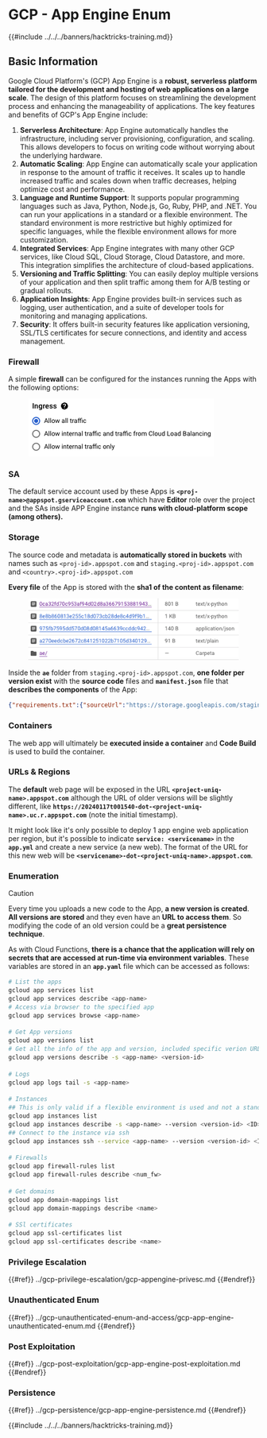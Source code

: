 # GCP - App Engine Enum

{{#include ../../../banners/hacktricks-training.md}}

## Basic Information <a href="#reviewing-app-engine-configurations" id="reviewing-app-engine-configurations"></a>

Google Cloud Platform's (GCP) App Engine is a **robust, serverless platform tailored for the development and hosting of web applications on a large scale**. The design of this platform focuses on streamlining the development process and enhancing the manageability of applications. The key features and benefits of GCP's App Engine include:

1. **Serverless Architecture**: App Engine automatically handles the infrastructure, including server provisioning, configuration, and scaling. This allows developers to focus on writing code without worrying about the underlying hardware.
2. **Automatic Scaling**: App Engine can automatically scale your application in response to the amount of traffic it receives. It scales up to handle increased traffic and scales down when traffic decreases, helping optimize cost and performance.
3. **Language and Runtime Support**: It supports popular programming languages such as Java, Python, Node.js, Go, Ruby, PHP, and .NET. You can run your applications in a standard or a flexible environment. The standard environment is more restrictive but highly optimized for specific languages, while the flexible environment allows for more customization.
4. **Integrated Services**: App Engine integrates with many other GCP services, like Cloud SQL, Cloud Storage, Cloud Datastore, and more. This integration simplifies the architecture of cloud-based applications.
5. **Versioning and Traffic Splitting**: You can easily deploy multiple versions of your application and then split traffic among them for A/B testing or gradual rollouts.
6. **Application Insights**: App Engine provides built-in services such as logging, user authentication, and a suite of developer tools for monitoring and managing applications.
7. **Security**: It offers built-in security features like application versioning, SSL/TLS certificates for secure connections, and identity and access management.

### Firewall

A simple **firewall** can be configured for the instances running the Apps with the following options:

<figure><img src="../../../images/image (246).png" alt=""><figcaption></figcaption></figure>

### SA

The default service account used by these Apps is **`<proj-name>@appspot.gserviceaccount.com`** which have **Editor** role over the project and the SAs inside APP Engine instance **runs with cloud-platform scope (among others).**

### Storage

The source code and metadata is **automatically stored in buckets** with names such as `<proj-id>.appspot.com` and `staging.<proj-id>.appspot.com` and `<country>.<proj-id>.appspot.com`

**Every file** of the App is stored with the **sha1 of the content as filename**:

<figure><img src="../../../images/image (82).png" alt=""><figcaption></figcaption></figure>

Inside the **`ae`** folder from `staging.<proj-id>.appspot.com`, **one folder per version exist** with the **source code** files and **`manifest.json`** file that **describes the components** of the App:

```json
{"requirements.txt":{"sourceUrl":"https://storage.googleapis.com/staging.onboarding-host-98efbf97812843.appspot.com/a270eedcbe2672c841251022b7105d340129d108","sha1Sum":"a270eedc_be2672c8_41251022_b7105d34_0129d108"},"main_test.py":{"sourceUrl":"https://storage.googleapis.com/staging.onboarding-host-98efbf97812843.appspot.com/0ca32fd70c953af94d02d8a36679153881943f32","sha1Sum":"0ca32fd7_0c953af9_4d02d8a ...
```

### Containers

The web app will ultimately be **executed inside a container** and **Code Build** is used to build the container.

### URLs & Regions

The **default** web page will be exposed in the URL **`<project-uniq-name>.appspot.com`** although the URL of older versions will be slightly different, like **`https://20240117t001540-dot-<project-uniq-name>.uc.r.appspot.com`** (note the initial timestamp).

It might look like it's only possible to deploy 1 app engine web application per region, but it's possible to indicate **`service: <servicename>`** in the **`app.yml`** and create a new service (a new web). The format of the URL for this new web will be **`<servicename>-dot-<project-uniq-name>.appspot.com`**.

### Enumeration

> [!CAUTION]
> Every time you uploads a new code to the App, **a new version is created**. **All versions are stored** and they even have an **URL to access them**. So modifying the code of an old version could be a **great persistence technique**.

As with Cloud Functions, **there is a chance that the application will rely on secrets that are accessed at run-time via environment variables**. These variables are stored in an **`app.yaml`** file which can be accessed as follows:

```bash
# List the apps
gcloud app services list
gcloud app services describe <app-name>
# Access via browser to the specified app
gcloud app services browse <app-name>

# Get App versions
gcloud app versions list
# Get all the info of the app and version, included specific verion URL and the env
gcloud app versions describe -s <app-name> <version-id>

# Logs
gcloud app logs tail -s <app-name>

# Instances
## This is only valid if a flexible environment is used and not a standard one
gcloud app instances list
gcloud app instances describe -s <app-name> --version <version-id> <ID>
## Connect to the instance via ssh
gcloud app instances ssh --service <app-name> --version <version-id> <ID>

# Firewalls
gcloud app firewall-rules list
gcloud app firewall-rules describe <num_fw>

# Get domains
gcloud app domain-mappings list
gcloud app domain-mappings describe <name>

# SSl certificates
gcloud app ssl-certificates list
gcloud app ssl-certificates describe <name>
```

### Privilege Escalation

{{#ref}}
../gcp-privilege-escalation/gcp-appengine-privesc.md
{{#endref}}

### Unauthenticated Enum

{{#ref}}
../gcp-unauthenticated-enum-and-access/gcp-app-engine-unauthenticated-enum.md
{{#endref}}

### Post Exploitation

{{#ref}}
../gcp-post-exploitation/gcp-app-engine-post-exploitation.md
{{#endref}}

### Persistence

{{#ref}}
../gcp-persistence/gcp-app-engine-persistence.md
{{#endref}}

{{#include ../../../banners/hacktricks-training.md}}
